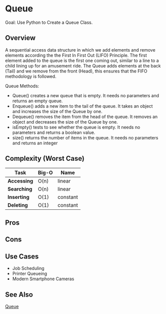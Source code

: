 # Queue

Goal: Use Python to Create a Queue Class. 

## Overview

A sequential access data structure in which we add elements and remove elements according the the First In First Out (LIFO) Principle. The first element added to the queue is the first one coming out, similar to a line to a child lining up for an amusement ride. The Queue adds elements at the back (Tail) and we remove from the front (Head), this ensures that the FIFO methodology is followed. 

Queue Methods: 
- Queue() creates a new queue that is empty. It needs no parameters and returns an empty queue.
- Enqueue() adds a new item to the tail of the queue. It takes an object and increases the size of the Queue by one.
- Dequeue() removes the item from the head of the queue. It removes an object and decreases the size of the Queue by one.
- isEmpty() tests to see whether the queue is empty. It needs no parameters and returns a boolean value.
- size() returns the number of items in the queue. It needs no parameters and returns an integer

## Complexity (Worst Case)

Task  | Big-O | Name |
------| ----- | ----- |
**Accessing** | O(n) | linear | 
**Searching** | O(n) | linear |  
**Inserting** | O(1) | constant |
**Deleting**  | O(1) | constant |

## Pros 

## Cons

## Use Cases
- Job Scheduling
- Printer Queueing
- Modern Smartphone Cameras 

## See Also

[Queue](https://en.wikipedia.org/wiki/Queue_(abstract_data_type))

